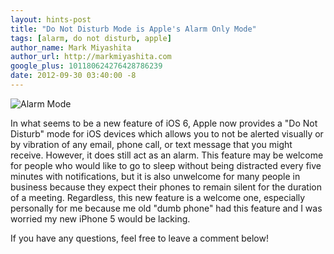 ```yaml
---
layout: hints-post
title: "Do Not Disturb Mode is Apple's Alarm Only Mode"
tags: [alarm, do not disturb, apple]
author_name: Mark Miyashita
author_url: http://markmiyashita.com
google_plus: 101180624276428786239
date: 2012-09-30 03:40:00 -8
---
```


<img class="clear blog-image-border" src="{{site.url}}/images/do_not_disturb.png" title="Alarm Mode">

In what seems to be a new feature of iOS 6, Apple now provides a "Do Not Disturb" mode for iOS devices which allows you to not be alerted visually or by vibration of any email, phone call, or text message that you might receive. However, it does still act as an alarm. This feature may be welcome for people who would like to go to sleep without being distracted every five minutes with notifications, but it is also unwelcome for many people in business because they expect their phones to remain silent for the duration of a meeting. Regardless, this new feature is a welcome one, especially personally for me because me old "dumb phone" had this feature and I was worried my new iPhone 5 would be lacking.

If you have any questions, feel free to leave a comment below!